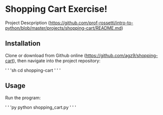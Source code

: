 # Shopping Cart Exercise! 

Project Descpription
(https://github.com/prof-rossetti/intro-to-python/blob/master/projects/shopping-cart/README.md)

## Installation

Clone or download from Github online (https://github.com/agz9/shopping-cart), then navigate into the project repository:

' ' 'sh
cd shopping-cart
' ' ' 

## Usage

Run the program:

' ' 'py
python shopping_cart.py
' ' ' 